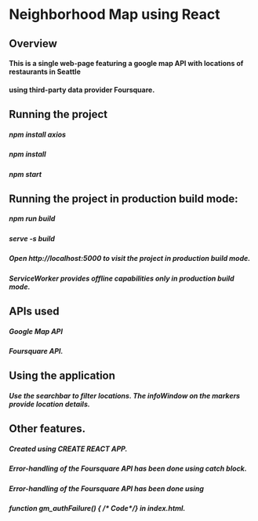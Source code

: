 # Neighborhood Map using React

## Overview
#### This is a single web-page featuring a google map API with locations of restaurants in Seattle
#### using third-party data provider Foursquare.

## Running the project
##### npm install axios
##### npm install
##### npm start

## Running the project in production build mode:
##### npm run build
##### serve -s build
##### Open http://localhost:5000 to visit the project in production build mode.
##### ServiceWorker provides offline capabilities only in production build mode.  

## APIs used
##### Google Map API
##### Foursquare API.

## Using the application
##### Use the searchbar to filter locations. The infoWindow on the markers provide location details.

## Other features.
##### Created using CREATE REACT APP.
##### Error-handling of the Foursquare API has been done using catch block.
##### Error-handling of the Foursquare API has been done using
##### function gm_authFailure() { /* Code*/} in index.html.

